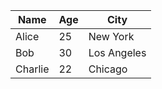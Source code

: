 | Name    | Age | City        |
|---------|-----|------------|
| Alice   | 25  | New York   |
| Bob     | 30  | Los Angeles|
| Charlie | 22  | Chicago    |
